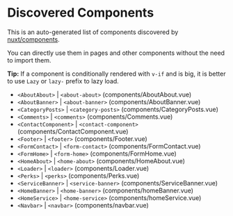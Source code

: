 # Discovered Components

This is an auto-generated list of components discovered by [nuxt/components](https://github.com/nuxt/components).

You can directly use them in pages and other components without the need to import them.

**Tip:** If a component is conditionally rendered with `v-if` and is big, it is better to use `Lazy` or `lazy-` prefix to lazy load.

- `<AboutAbout>` | `<about-about>` (components/AboutAbout.vue)
- `<AboutBanner>` | `<about-banner>` (components/AboutBanner.vue)
- `<CategoryPosts>` | `<category-posts>` (components/CategoryPosts.vue)
- `<Comments>` | `<comments>` (components/Comments.vue)
- `<ContactComponent>` | `<contact-component>` (components/ContactComponent.vue)
- `<Footer>` | `<footer>` (components/Footer.vue)
- `<FormContact>` | `<form-contact>` (components/FormContact.vue)
- `<FormHome>` | `<form-home>` (components/FormHome.vue)
- `<HomeAbout>` | `<home-about>` (components/HomeAbout.vue)
- `<Loader>` | `<loader>` (components/Loader.vue)
- `<Perks>` | `<perks>` (components/Perks.vue)
- `<ServiceBanner>` | `<service-banner>` (components/ServiceBanner.vue)
- `<HomeBanner>` | `<home-banner>` (components/homeBanner.vue)
- `<HomeService>` | `<home-service>` (components/homeService.vue)
- `<Navbar>` | `<navbar>` (components/navbar.vue)

